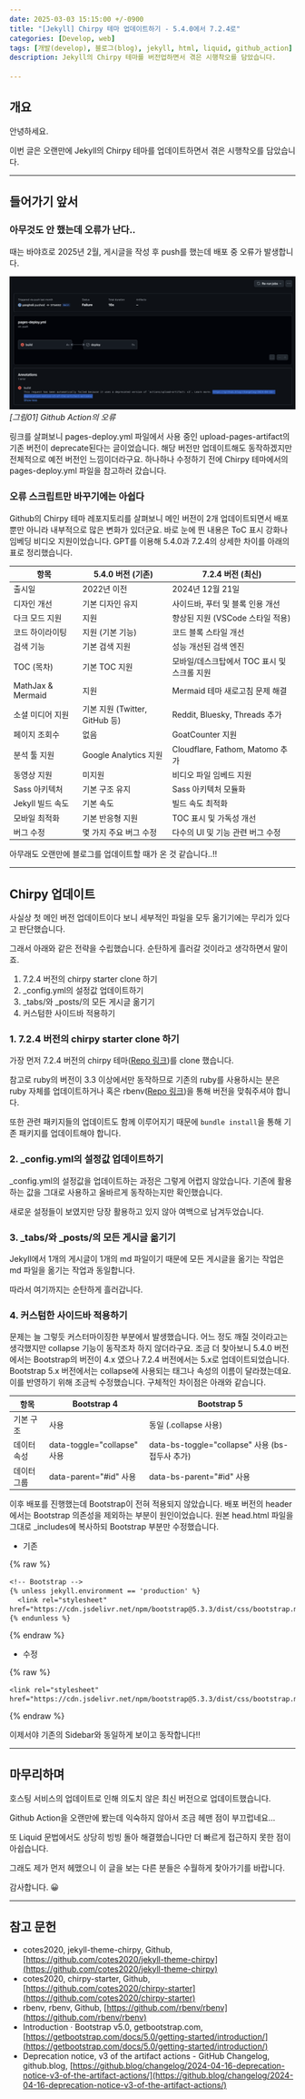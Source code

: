 ```yaml
---
date: 2025-03-03 15:15:00 +/-0900
title: "[Jekyll] Chirpy 테마 업데이트하기 - 5.4.0에서 7.2.4로"
categories: [Develop, web]
tags: [개발(develop), 블로그(blog), jekyll, html, liquid, github_action]
description: Jekyll의 Chirpy 테마를 버전업하면서 겪은 시행착오를 담았습니다.

---
```

## 개요
안녕하세요.

이번 글은 오랜만에 Jekyll의 Chirpy 테마를 업데이트하면서 겪은 시행착오를 담았습니다.

---
## 들어가기 앞서

### 아무것도 안 했는데 오류가 난다..

때는 바야흐로 2025년 2월, 게시글을 작성 후 push를 했는데 배포 중 오류가 발생합니다.

![Github Action의 오류](/assets/img/develop/3019/3019_01_github_action_error.png)
_[그림01] Github Action의 오류_

링크를 살펴보니 pages-deploy.yml 파일에서 사용 중인 upload-pages-artifact의 기존 버전이 deprecate된다는 글이었습니다. 해당 버전만 업데이트해도 동작하겠지만 전체적으로 예전 버전인 느낌이더라구요. 하나하나 수정하기 전에 Chirpy 테마에서의 pages-deploy.yml 파일을 참고하러 갔습니다.

### 오류 스크립트만 바꾸기에는 아쉽다

Github의 Chirpy 테마 레포지토리를 살펴보니 메인 버전이 2개 업데이트되면서 배포뿐만 아니라 내부적으로 많은 변화가 있더군요. 바로 눈에 띈 내용은 ToC 표시 강화나 임베딩 비디오 지원이었습니다. GPT를 이용해 5.4.0과 7.2.4의 상세한 차이를 아래의 표로 정리했습니다.

| 항목              | 5.4.0 버전 (기존)              | 7.2.4 버전 (최신)                           |
| ----------------- | ------------------------------ | ------------------------------------------- |
| 출시일            | 2022년 이전                    | 2024년 12월 21일                            |
| 디자인 개선       | 기본 디자인 유지               | 사이드바, 푸터 및 블록 인용 개선            |
| 다크 모드 지원    | 지원                           | 향상된 지원 (VSCode 스타일 적용)            |
| 코드 하이라이팅   | 지원 (기본 기능)               | 코드 블록 스타일 개선                       |
| 검색 기능         | 기본 검색 지원                 | 성능 개선된 검색 엔진                       |
| TOC (목차)        | 기본 TOC 지원                  | 모바일/데스크탑에서 TOC 표시 및 스크롤 지원 |
| MathJax & Mermaid | 지원                           | Mermaid 테마 새로고침 문제 해결             |
| 소셜 미디어 지원  | 기본 지원 (Twitter, GitHub 등) | Reddit, Bluesky, Threads 추가               |
| 페이지 조회수     | 없음                           | GoatCounter 지원                            |
| 분석 툴 지원      | Google Analytics 지원          | Cloudflare, Fathom, Matomo 추가             |
| 동영상 지원       | 미지원                         | 비디오 파일 임베드 지원                     |
| Sass 아키텍처     | 기본 구조 유지                 | Sass 아키텍처 모듈화                        |
| Jekyll 빌드 속도  | 기본 속도                      | 빌드 속도 최적화                            |
| 모바일 최적화     | 기본 반응형 지원               | TOC 표시 및 가독성 개선                     |
| 버그 수정         | 몇 가지 주요 버그 수정         | 다수의 UI 및 기능 관련 버그 수정            |

아무래도 오랜만에 블로그를 업데이트할 때가 온 것 같습니다..!!

---
## Chirpy 업데이트

사실상 첫 메인 버전 업데이트이다 보니 세부적인 파일을 모두 옮기기에는 무리가 있다고 판단했습니다.

그래서 아래와 같은 전략을 수립했습니다. 순탄하게 흘러갈 것이라고 생각하면서 말이죠.

1. 7.2.4 버전의 chirpy starter clone 하기
2. _config.yml의 설정값 업데이트하기
3. _tabs/와 _posts/의 모든 게시글 옮기기
4. 커스텀한 사이드바 적용하기

### 1. 7.2.4 버전의 chirpy starter clone 하기

가장 먼저 7.2.4 버전의 chirpy 테마\([Repo 링크](https://github.com/cotes2020/chirpy-starter)\)를 clone 했습니다.

참고로 ruby의 버전이 3.3 이상에서만 동작하므로 기존의 ruby를 사용하시는 분은 ruby 자체를 업데이트하거나 혹은 rbenv\([Repo 링크](https://github.com/rbenv/rbenv)\)을 통해 버전을 맞춰주셔야 합니다.

또한 관련 패키지들의 업데이트도 함께 이루어지기 때문에 `bundle install`을 통해 기존 패키지를 업데이트해야 합니다.

### 2. _config.yml의 설정값 업데이트하기

_config.yml의 설정값을 업데이트하는 과정은 그렇게 어렵지 않았습니다. 기존에 활용하는 값을 그대로 사용하고 올바르게 동작하는지만 확인했습니다.

새로운 설정들이 보였지만 당장 활용하고 있지 않아 여백으로 남겨두었습니다.

### 3. _tabs/와 _posts/의 모든 게시글 옮기기

Jekyll에서 1개의 게시글이 1개의 md 파일이기 때문에 모든 게시글을 옮기는 작업은 md 파일을 옮기는 작업과 동일합니다.

따라서 여기까지는 순탄하게 흘러갑니다.

### 4. 커스텀한 사이드바 적용하기

문제는 늘 그렇듯 커스터마이징한 부분에서 발생했습니다. 어느 정도 깨질 것이라고는 생각했지만 collapse 기능이 동작조차 하지 않더라구요. 조금 더 찾아보니 5.4.0 버전에서는 Bootstrap의 버전이 4.x 였으나 7.2.4 버전에서는 5.x로 업데이트되었습니다. Bootstrap 5.x 버전에서는 collapse에 사용되는 태그나 속성의 이름이 달라졌는데요. 이를 반영하기 위해 조금씩 수정했습니다. 구체적인 차이점은 아래와 같습니다.

| 항목        | Bootstrap 4                 | Bootstrap 5                                      |
| ----------- | --------------------------- | ------------------------------------------------ |
| 기본 구조   | <div class="collapse"> 사용 | 동일 (.collapse 사용)                            |
| 데이터 속성 | data-toggle="collapse" 사용 | data-bs-toggle="collapse" 사용 (bs- 접두사 추가) |
| 데이터 그룹 | data-parent="#id" 사용      | data-bs-parent="#id" 사용                        |

이후 배포를 진행했는데 Bootstrap이 전혀 적용되지 않았습니다. 배포 버전의 header에서는 Bootstrap 의존성을 제외하는 부분이 원인이었습니다. 원본 head.html 파일을 그대로 _includes에 복사하되 Bootstrap 부분만 수정했습니다.

- 기존

{% raw %}
```liquid
<!-- Bootstrap -->
{% unless jekyll.environment == 'production' %}
  <link rel="stylesheet" href="https://cdn.jsdelivr.net/npm/bootstrap@5.3.3/dist/css/bootstrap.min.css">
{% endunless %}
```
{% endraw %}

- 수정

{% raw %}
```liquid
<link rel="stylesheet" href="https://cdn.jsdelivr.net/npm/bootstrap@5.3.3/dist/css/bootstrap.min.css">
```
{% endraw %}

이제서야 기존의 Sidebar와 동일하게 보이고 동작합니다!!

---
## 마무리하며

호스팅 서비스의 업데이트로 인해 의도치 않은 최신 버전으로 업데이트했습니다.

Github Action을 오랜만에 봤는데 익숙하지 않아서 조금 헤맨 점이 부끄럽네요...

또 Liquid 문법에서도 상당히 빙빙 돌아 해결했습니다만 더 빠르게 접근하지 못한 점이 아쉽습니다.

그래도 제가 먼저 헤맸으니 이 글을 보는 다른 분들은 수월하게 찾아가기를 바랍니다.

감사합니다. 😀

---
## 참고 문헌

- cotes2020, jekyll-theme-chirpy, Github, [https://github.com/cotes2020/jekyll-theme-chirpy](https://github.com/cotes2020/jekyll-theme-chirpy)
- cotes2020, chirpy-starter, Github, [https://github.com/cotes2020/chirpy-starter](https://github.com/cotes2020/chirpy-starter)
- rbenv, rbenv, Github, [https://github.com/rbenv/rbenv](https://github.com/rbenv/rbenv)
- Introduction · Bootstrap v5.0, getbootstrap.com, [https://getbootstrap.com/docs/5.0/getting-started/introduction/](https://getbootstrap.com/docs/5.0/getting-started/introduction/)
- Deprecation notice, v3 of the artifact actions - GitHub Changelog, github.blog, [https://github.blog/changelog/2024-04-16-deprecation-notice-v3-of-the-artifact-actions/](https://github.blog/changelog/2024-04-16-deprecation-notice-v3-of-the-artifact-actions/)
